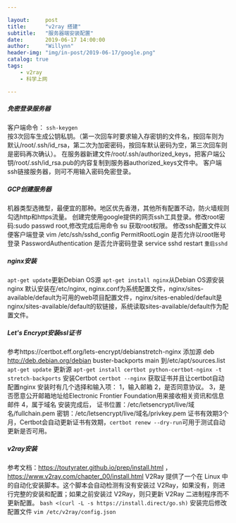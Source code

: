 ```yaml
---

layout:     post
title:      "v2ray 搭建"
subtitle:   "服务器端安装配置"
date:       2019-06-17 14:00:00
author:     "Willynn"
header-img: "img/in-post/2019-06-17/google.png"
catalog: true
tags:
    - v2ray
    - 科学上网

---
```




##### 免密登录服务器
客户端命令： `ssh-keygen`<br>
按3次回车生成公钥私钥。（第一次回车时要求输入存密钥的文件名，按回车则为默认/root/.ssh/id_rsa，第二次为加密密码，按回车默认密码为空，第三次回车则是密码再次确认）。
在服务器新建文件/root/.ssh/authorized_keys，把客户端公钥/root/.ssh/id_rsa.pub的内容复制到服务器authorized_keys文件中。
客户端ssh链接服务器，则可不用输入密码免密登录。

##### GCP创建服务器
机器类型选微型，最便宜的那种。地区优先香港，其他所有配置不动，防火墙规则勾选http和https流量。
创建完使用google提供的网页ssh工具登录。修改root密码:sudo passwd root,修改完成后用命令 su  获取root权限。
修改ssh配置文件以便客户端登录
vim /etc/ssh/sshd_config
PermitRootLogin 是否允许以root账号登录
PasswordAuthentication 是否允许密码登录
service sshd restart `重启sshd`

##### nginx安装
```apt-get update```更新Debian OS源
```apt-get install nginx```从Debian OS源安装nginx
默认安装在/etc/nginx, nginx.conf为系统配置文件，nginx/sites-available/default为可用的web项目配置文件，nginx/sites-enabled/default是nginx/sites-available/default的软链接，系统读取sites-available/default作为配置文件。

##### Let's Encrypt安装ssl证书
参考https://certbot.eff.org/lets-encrypt/debianstretch-nginx
添加源 deb http://deb.debian.org/debian buster-backports main 到/etc/apt/sources.list 
```apt-get update``` 更新源
```apt-get install certbot python-certbot-nginx -t stretch-backports``` 安装Certbot 
```certbot --nginx``` 获取证书并且让certbot自动配置nginx 
安装时有几个选择和输入项：
1，输入邮箱
2，是否同意协议。
3，是否愿意公开邮箱地址给Electronic Frontier Foundation用来接收相关资讯和信息邮件
4，属于域名
安装完成后，
证书位置：/etc/letsencrypt/live/域名/fullchain.pem
密钥：/etc/letsencrypt/live/域名/privkey.pem
证书有效期3个月，Certbot会自动更新证书有效期，```certbot renew --dry-run```可用于测试自动更新是否可用。


##### v2ray安装
参考文档：https://toutyrater.github.io/prep/install.html ， https://www.v2ray.com/chapter_00/install.html 
V2Ray 提供了一个在 Linux 中的自动化安装脚本。这个脚本会自动检测有没有安装过 V2Ray，如果没有，则进行完整的安装和配置；如果之前安装过 V2Ray，则只更新 V2Ray 二进制程序而不更新配置。
```bash <(curl -L -s https://install.direct/go.sh)``` 
安装完后修改配置文件 ```vim /etc/v2ray/config.json``` 


